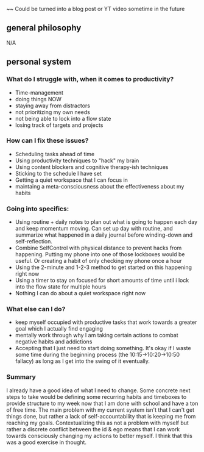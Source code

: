 ~~ Could be turned into a blog post or YT video sometime in the future 
## general philosophy 

N/A

## personal system
### What do I struggle with, when it comes to productivity? 
- Time-management 
- doing things NOW
- staying away from distractors
- not prioritizing my own needs
- not being able to lock into a flow state 
- losing track of targets and projects
### How can I fix these issues? 
- Scheduling tasks ahead of time 
- Using productivity techniques to "hack" my brain
- Using content blockers and cognitive therapy-ish techniques 
- Sticking to the schedule I have set
- Getting a quiet workspace that I can focus in 
- maintaing a meta-consciousness about the effectiveness about my habits
### Going into specifics: 
- Using routine + daily notes to plan out what is going to happen each day and keep momentum moving. Can set up day with routine, and summarize what happened in a daily journal before winding-down and self-reflection.
- Combine SelfControl with physical distance to prevent hacks from happening. Putting my phone into one of those lockboxes would be useful. Or creating a habit of only checking my phone once a hour
- Using the 2-minute and 1-2-3 method to get started on this happening right now
- Using a timer to stay on focused for short amounts of time until i lock into the flow state for multiple hours
- Nothing I can do about a quiet workspace right now
### What else can I do?
- keep myself occupied with productive tasks that work towards a greater goal which I actually find engaging
- mentally work through why I am taking certain actions to combat negative habits and addictions
- Accepting that I just need to start doing something. It's okay if I waste some time during the beginning process (the 10:15->10:20->10:50 fallacy) as long as I get into the swing of it eventually. 

### Summary 
I already have a good idea of what I need to change. Some concrete next steps to take would be defining some recurring habits and timeboxes to provide structure to my week now that I am done with school and have a ton of free time. The main problem with my current system isn't that I can't get things done, but rather a lack of self-accountability that is keeping me from reaching my goals. Contextualizing this as not a problem with myself but rather a discrete conflict between the id & ego means that I can work towards consciously changing my actions to better myself. I think that this was a good exercise in thought.